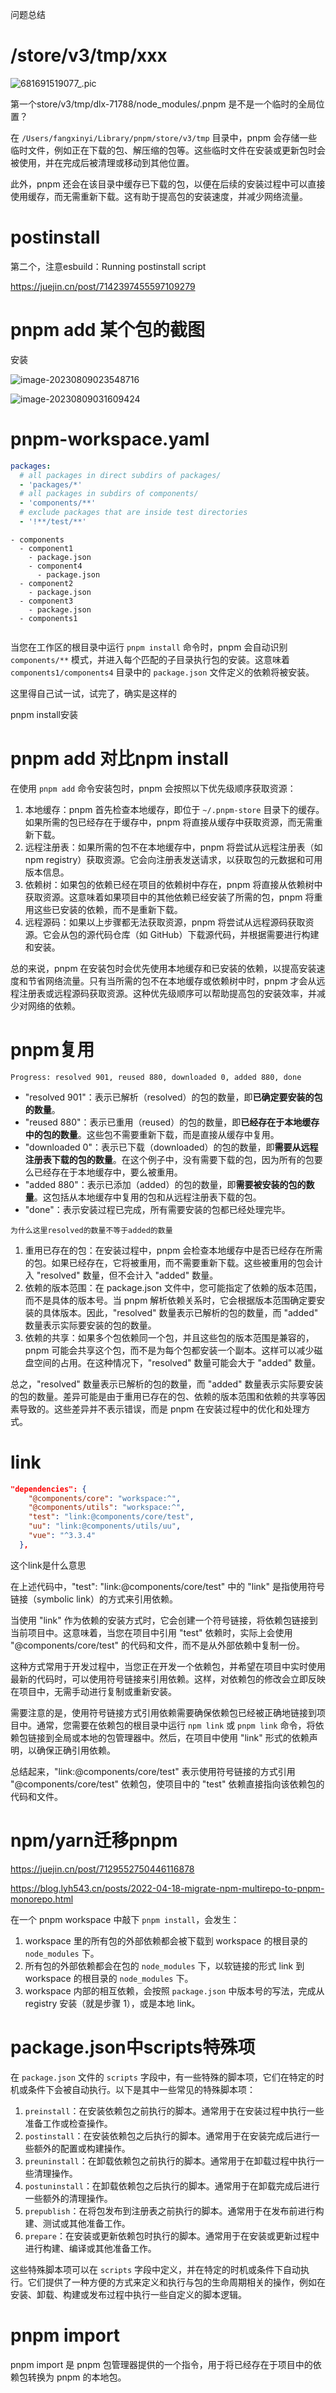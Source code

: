 问题总结



# /store/v3/tmp/xxx

![681691519077_.pic](./681691519077_.pic.jpg)

第一个store/v3/tmp/dlx-71788/node_modules/.pnpm 是不是一个临时的全局位置？

在 `/Users/fangxinyi/Library/pnpm/store/v3/tmp` 目录中，pnpm 会存储一些临时文件，例如正在下载的包、解压缩的包等。这些临时文件在安装或更新包时会被使用，并在完成后被清理或移动到其他位置。

此外，pnpm 还会在该目录中缓存已下载的包，以便在后续的安装过程中可以直接使用缓存，而无需重新下载。这有助于提高包的安装速度，并减少网络流量。



# postinstall

第二个，注意esbuild：Running postinstall script 

https://juejin.cn/post/7142397455597109279



# pnpm add 某个包的截图

安装

![image-20230809023548716](./image-20230809023548716.png)

![image-20230809031609424](./image-20230809031609424.png)

# pnpm-workspace.yaml

```yaml
packages:
  # all packages in direct subdirs of packages/
  - 'packages/*'
  # all packages in subdirs of components/
  - 'components/**'
  # exclude packages that are inside test directories
  - '!**/test/**'
```

```
- components
  - component1
  	- package.json
  	- component4
      - package.json
  - component2
    - package.json
  - component3
    - package.json
  - components1
    
```

当您在工作区的根目录中运行 `pnpm install` 命令时，pnpm 会自动识别 `components/**` 模式，并进入每个匹配的子目录执行包的安装。这意味着 `components1/components4` 目录中的 `package.json` 文件定义的依赖将被安装。

这里得自己试一试，试完了，确实是这样的

pnpm install安装







# pnpm add 对比npm install

在使用 `pnpm add` 命令安装包时，pnpm 会按照以下优先级顺序获取资源：

1. 本地缓存：pnpm 首先检查本地缓存，即位于 `~/.pnpm-store` 目录下的缓存。如果所需的包已经存在于缓存中，pnpm 将直接从缓存中获取资源，而无需重新下载。
2. 远程注册表：如果所需的包不在本地缓存中，pnpm 将尝试从远程注册表（如 npm registry）获取资源。它会向注册表发送请求，以获取包的元数据和可用版本信息。
3. 依赖树：如果包的依赖已经在项目的依赖树中存在，pnpm 将直接从依赖树中获取资源。这意味着如果项目中的其他依赖已经安装了所需的包，pnpm 将重用这些已安装的依赖，而不是重新下载。
4. 远程源码：如果以上步骤都无法获取资源，pnpm 将尝试从远程源码获取资源。它会从包的源代码仓库（如 GitHub）下载源代码，并根据需要进行构建和安装。

总的来说，pnpm 在安装包时会优先使用本地缓存和已安装的依赖，以提高安装速度和节省网络流量。只有当所需的包不在本地缓存或依赖树中时，pnpm 才会从远程注册表或远程源码获取资源。这种优先级顺序可以帮助提高包的安装效率，并减少对网络的依赖。



# pnpm复用

```
Progress: resolved 901, reused 880, downloaded 0, added 880, done
```

- "resolved 901"：表示已解析（resolved）的包的数量，即**已确定要安装的包的数量**。
- "reused 880"：表示已重用（reused）的包的数量，即**已经存在于本地缓存中的包的数量**。这些包不需要重新下载，而是直接从缓存中复用。
- "downloaded 0"：表示已下载（downloaded）的包的数量，即**需要从远程注册表下载的包的数量**。在这个例子中，没有需要下载的包，因为所有的包要么已经存在于本地缓存中，要么被重用。
- "added 880"：表示已添加（added）的包的数量，即**需要被安装的包的数量**。这包括从本地缓存中复用的包和从远程注册表下载的包。
- "done"：表示安装过程已完成，所有需要安装的包都已经处理完毕。

```
为什么这里resolved的数量不等于added的数量
```

1. 重用已存在的包：在安装过程中，pnpm 会检查本地缓存中是否已经存在所需的包。如果已经存在，它将被重用，而不需要重新下载。这些被重用的包会计入 "resolved" 数量，但不会计入 "added" 数量。
2. 依赖的版本范围：在 package.json 文件中，您可能指定了依赖的版本范围，而不是具体的版本号。当 pnpm 解析依赖关系时，它会根据版本范围确定要安装的具体版本。因此，"resolved" 数量表示已解析的包的数量，而 "added" 数量表示实际要安装的包的数量。
3. 依赖的共享：如果多个包依赖同一个包，并且这些包的版本范围是兼容的，pnpm 可能会共享这个包，而不是为每个包都安装一个副本。这样可以减少磁盘空间的占用。在这种情况下，"resolved" 数量可能会大于 "added" 数量。

总之，"resolved" 数量表示已解析的包的数量，而 "added" 数量表示实际要安装的包的数量。差异可能是由于重用已存在的包、依赖的版本范围和依赖的共享等因素导致的。这些差异并不表示错误，而是 pnpm 在安装过程中的优化和处理方式。



# link

```json
"dependencies": {
    "@components/core": "workspace:^",
    "@components/utils": "workspace:^",
    "test": "link:@components/core/test",
    "uu": "link:@components/utils/uu",
    "vue": "^3.3.4"
  },
```

这个link是什么意思

在上述代码中，"test": "link:@components/core/test" 中的 "link" 是指使用符号链接（symbolic link）的方式来引用依赖。

当使用 "link" 作为依赖的安装方式时，它会创建一个符号链接，将依赖包链接到当前项目中。这意味着，当您在项目中引用 "test" 依赖时，实际上会使用 "@components/core/test" 的代码和文件，而不是从外部依赖中复制一份。

这种方式常用于开发过程中，当您正在开发一个依赖包，并希望在项目中实时使用最新的代码时，可以使用符号链接来引用依赖。这样，对依赖包的修改会立即反映在项目中，无需手动进行复制或重新安装。

需要注意的是，使用符号链接方式引用依赖需要确保依赖包已经被正确地链接到项目中。通常，您需要在依赖包的根目录中运行 `npm link` 或 `pnpm link` 命令，将依赖包链接到全局或本地的包管理器中。然后，在项目中使用 "link" 形式的依赖声明，以确保正确引用依赖。

总结起来，"link:@components/core/test" 表示使用符号链接的方式引用 "@components/core/test" 依赖包，使项目中的 "test" 依赖直接指向该依赖包的代码和文件。



# npm/yarn迁移pnpm

https://juejin.cn/post/7129552750446116878



https://blog.lyh543.cn/posts/2022-04-18-migrate-npm-multirepo-to-pnpm-monorepo.html

在一个 pnpm workspace 中敲下 `pnpm install`，会发生：

1. workspace 里的所有包的外部依赖都会被下载到 workspace 的根目录的 `node_modules` 下。
2. 所有包的外部依赖都会在包的 `node_modules` 下，以软链接的形式 link 到 workspace 的根目录的 `node_modules` 下。
3. workspace 内部的相互依赖，会按照 `package.json` 中版本号的写法，完成从 registry 安装（就是步骤 1），或是本地 link。



# package.json中scripts特殊项

在 `package.json` 文件的 `scripts` 字段中，有一些特殊的脚本项，它们在特定的时机或条件下会被自动执行。以下是其中一些常见的特殊脚本项：

1. `preinstall`：在安装依赖包之前执行的脚本。通常用于在安装过程中执行一些准备工作或检查操作。
2. `postinstall`：在安装依赖包之后执行的脚本。通常用于在安装完成后进行一些额外的配置或构建操作。
3. `preuninstall`：在卸载依赖包之前执行的脚本。通常用于在卸载过程中执行一些清理操作。
4. `postuninstall`：在卸载依赖包之后执行的脚本。通常用于在卸载完成后进行一些额外的清理操作。
5. `prepublish`：在将包发布到注册表之前执行的脚本。通常用于在发布前进行构建、测试或其他准备工作。
6. `prepare`：在安装或更新依赖包时执行的脚本。通常用于在安装或更新过程中进行构建、编译或其他准备工作。

这些特殊脚本项可以在 `scripts` 字段中定义，并在特定的时机或条件下自动执行。它们提供了一种方便的方式来定义和执行与包的生命周期相关的操作，例如在安装、卸载、构建或发布过程中执行一些自定义的脚本逻辑。



# pnpm import 

pnpm import 是 pnpm 包管理器提供的一个指令，用于将已经存在于项目中的依赖包转换为 pnpm 的本地包。





